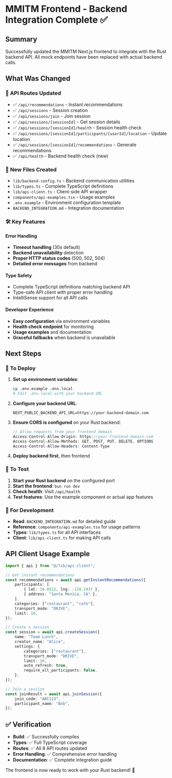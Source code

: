 # MMITM Frontend - Backend Integration Complete ✅

## Summary

Successfully updated the MMITM Next.js frontend to integrate with the Rust backend API. All mock endpoints have been replaced with actual backend calls.

## What Was Changed

### 🔄 **API Routes Updated**

- ✅ `/api/recommendations` - Instant recommendations
- ✅ `/api/sessions` - Session creation
- ✅ `/api/sessions/join` - Join session
- ✅ `/api/sessions/[sessionId]` - Get session details
- ✅ `/api/sessions/[sessionId]/health` - Session health check
- ✅ `/api/sessions/[sessionId]/participants/[userId]/location` - Update location
- ✅ `/api/sessions/[sessionId]/recommendations` - Generate recommendations
- ✅ `/api/health` - Backend health check (new)

### 📁 **New Files Created**

- `lib/backend-config.ts` - Backend communication utilities
- `lib/types.ts` - Complete TypeScript definitions
- `lib/api-client.ts` - Client-side API wrapper
- `components/api-examples.tsx` - Usage examples
- `.env.example` - Environment configuration template
- `BACKEND_INTEGRATION.md` - Integration documentation

### 🛠️ **Key Features**

#### Error Handling

- **Timeout handling** (30s default)
- **Backend unavailability** detection
- **Proper HTTP status codes** (500, 502, 504)
- **Detailed error messages** from backend

#### Type Safety

- Complete TypeScript definitions matching backend API
- Type-safe API client with proper error handling
- IntelliSense support for all API calls

#### Developer Experience

- **Easy configuration** via environment variables
- **Health check endpoint** for monitoring
- **Usage examples** and documentation
- **Graceful fallbacks** when backend is unavailable

## Next Steps

### 🚀 **To Deploy**

1. **Set up environment variables**:

   ```bash
   cp .env.example .env.local
   # Edit .env.local with your backend URL
   ```

2. **Configure your backend URL**:

   ```
   NEXT_PUBLIC_BACKEND_API_URL=https://your-backend-domain.com
   ```

3. **Ensure CORS is configured** on your Rust backend:

   ```rust
   // Allow requests from your frontend domain
   Access-Control-Allow-Origin: https://your-frontend-domain.com
   Access-Control-Allow-Methods: GET, POST, PUT, DELETE, OPTIONS
   Access-Control-Allow-Headers: Content-Type
   ```

4. **Deploy backend first**, then frontend

### 🧪 **To Test**

1. **Start your Rust backend** on the configured port
2. **Start the frontend**: `bun run dev`
3. **Check health**: Visit `/api/health`
4. **Test features**: Use the example component or actual app features

### 📖 **For Development**

- **Read**: `BACKEND_INTEGRATION.md` for detailed guide
- **Reference**: `components/api-examples.tsx` for usage patterns
- **Types**: `lib/types.ts` for all API interfaces
- **Client**: `lib/api-client.ts` for making API calls

## API Client Usage Example

```typescript
import { api } from "@/lib/api-client";

// Get instant recommendations
const recommendations = await api.getInstantRecommendations({
	participants: [
		{ lat: 34.0522, lng: -118.2437 },
		{ address: "Santa Monica, CA" },
	],
	categories: ["restaurant", "cafe"],
	transport_mode: "DRIVE",
	limit: 10,
});

// Create a session
const session = await api.createSession({
	name: "Team Lunch",
	creator_name: "Alice",
	settings: {
		categories: ["restaurant"],
		transport_mode: "DRIVE",
		limit: 10,
		auto_refresh: true,
		require_all_participants: false,
	},
});

// Join a session
const joinResult = await api.joinSession({
	join_code: "ABC123",
	participant_name: "Bob",
});
```

## ✅ Verification

- **Build**: ✅ Successfully compiles
- **Types**: ✅ Full TypeScript coverage
- **Routes**: ✅ All 8 API routes updated
- **Error Handling**: ✅ Comprehensive error handling
- **Documentation**: ✅ Complete integration guide

The frontend is now ready to work with your Rust backend! 🎉
